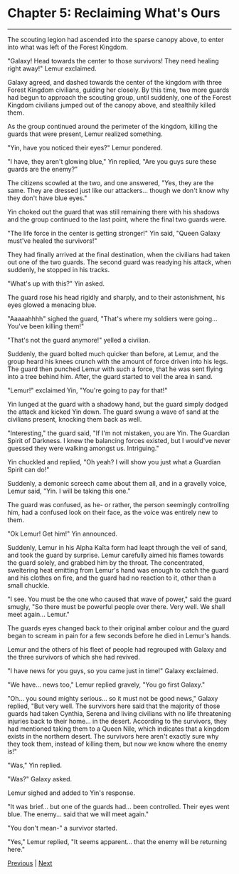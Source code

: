 # Chapter 5: Reclaiming What's Ours
---

The scouting legion had ascended into the sparse canopy above, to enter into what was left of the Forest Kingdom.

"Galaxy! Head towards the center to those survivors! They need healing right away!" Lemur exclaimed.

Galaxy agreed, and dashed towards the center of the kingdom with three Forest Kingdom civilians, guiding her closely. By this time, two more guards had begun to approach the scouting group, until suddenly, one of the Forest Kingdom civilians jumped out of the canopy above, and stealthily killed them.

As the group continued around the perimeter of the kingdom, killing the guards that were present, Lemur realized something.

"Yin, have you noticed their eyes?" Lemur pondered.

"I have, they aren't glowing blue," Yin replied, "Are you guys sure these guards are the enemy?"

The citizens scowled at the two, and one answered, "Yes, they are the same. They are dressed just like our attackers... though we don't know why they don't have blue eyes."

Yin choked out the guard that was still remaining there with his shadows and the group continued to the last point, where the final two guards were.

"The life force in the center is getting stronger!" Yin said, "Queen Galaxy must've healed the survivors!"

They had finally arrived at the final destination, when the civilians had taken out one of the two guards. The second guard was readying his attack, when suddenly, he stopped in his tracks.

"What's up with this?" Yin asked.

The guard rose his head rigidly and sharply, and to their astonishment, his eyes glowed a menacing blue.

"Aaaaahhhh" sighed the guard, "That's where my soldiers were going... You've been killing them!"

"That's not the guard anymore!" yelled a civilian.

Suddenly, the guard bolted much quicker than before, at Lemur, and the group heard his knees crunch with the amount of force driven into his legs. The guard then punched Lemur with such a force, that he was sent flying into a tree behind him. After, the guard started to veil the area in sand.

"Lemur!" exclaimed Yin, "You're going to pay for that!"

Yin lunged at the guard with a shadowy hand, but the guard simply dodged the attack and kicked Yin down. The guard swung a wave of sand at the civilians present, knocking them back as well.

"Interesting," the guard said, "If I'm not mistaken, you are Yin. The Guardian Spirit of Darkness. I knew the balancing forces existed, but I would've never guessed they were walking amongst us. Intriguing."

Yin chuckled and replied, "Oh yeah? I will show you just what a Guardian Spirit can do!"

Suddenly, a demonic screech came about them all, and in a gravelly voice, Lemur said, "Yin. I will be taking this one."

The guard was confused, as he- or rather, the person seemingly controlling him, had a confused look on their face, as the voice was entirely new to them.

"Ok Lemur! Get him!" Yin announced.

Suddenly, Lemur in his Alpha Kaīta form had leapt through the veil of sand, and took the guard by surprise. Lemur carefully aimed his flames towards the guard solely, and grabbed him by the throat. The concentrated, sweltering heat emitting from Lemur's hand was enough to catch the guard and his clothes on fire, and the guard had no reaction to it, other than a small chuckle.

"I see. You must be the one who caused that wave of power," said the guard smugly, "So there must be powerful people over there. Very well. We shall meet again... Lemur."

The guards eyes changed back to their original amber colour and the guard began to scream in pain for a few seconds before he died in Lemur's hands.

Lemur and the others of his fleet of people had regrouped with Galaxy and the three survivors of which she had revived.

"I have news for you guys, so you came just in time!" Galaxy exclaimed.

"We have... news too," Lemur replied gravely, "You go first Galaxy."

"Oh... you sound mighty serious... so it must not be good news," Galaxy replied, "But very well. The survivors here said that the majority of those guards had taken Cynthia, Serena and living civilians with no life threatening injuries back to their home... in the desert. According to the survivors, they had mentioned taking them to a Queen Nile, which indicates that a kingdom exists in the northern desert. The survivors here aren't exactly sure why they took them, instead of killing them, but now we know where the enemy is!"

"Was," Yin replied.

"Was?" Galaxy asked.

Lemur sighed and added to Yin's response.

"It was brief... but one of the guards had... been controlled. Their eyes went blue. The enemy... said that we will meet again."

"You don't mean-" a survivor started.

"Yes," Lemur replied, "It seems apparent... that the enemy will be returning here."



[Previous](https://lemurkolachnik.github.io/Legend-of-Lemur/pages/book_3_chapters/4) | [Next](https://lemurkolachnik.github.io/Legend-of-Lemur/pages/book_3_chapters/6)
